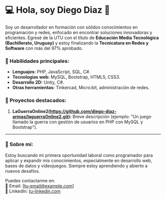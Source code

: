 # 💻 Hola, soy Diego Diaz 👋

Soy un desarrollador en formación con sólidos conocimientos en programación y redes, enfocado en encontrar soluciones innovadoras y eficientes. Egresé de la UTU con el título de **Educación Media Tecnológica (Bachillerato, Uruguay)** y estoy finalizando la **Tecnicatura en Redes y Software** con más del 97% aprobado.

### 🌟 Habilidades principales:
- **Lenguajes:** PHP, JavaScript, SQL, C#.  
- **Tecnologías web:** MySQL, Bootstrap, HTML5, CSS3.  
- **Desarrollo 2D:** Unity, C#.  
- **Otras herramientas:** Tinkercad, Micro:bit, administración de redes.  

### 📌 Proyectos destacados:
1. **LaGuerraOnline2(https://github.com/diego-diaz-armas/laguerraOnline2.git):** Breve descripción (ejemplo: "Un juego llamado la guerra con gestión de usuarios en PHP con MySQL y Bootstrap").  
 

---

### 🚀 Sobre mí:
Estoy buscando mi primera oportunidad laboral como programador para aplicar y expandir mis conocimientos, especialmente en desarrollo web, bases de datos y videojuegos. Siempre estoy aprendiendo y abierto a nuevos desafíos.  

Puedes contactarme en:  
📧 Email: [tu-email@example.com]  
📱 LinkedIn: [tu-linkedin.com](https://linkedin.com/in/tu-usuario)


<!--
**diego-diaz-armas/diego-diaz-armas** is a ✨ _special_ ✨ repository because its `README.md` (this file) appears on your GitHub profile.

Here are some ideas to get you started:

- 🔭 I’m currently working on ...
- 🌱 I’m currently learning ...
- 👯 I’m looking to collaborate on ...
- 🤔 I’m looking for help with ...
- 💬 Ask me about ...
- 📫 How to reach me: ...
- 😄 Pronouns: ...
- ⚡ Fun fact: ...
-->
